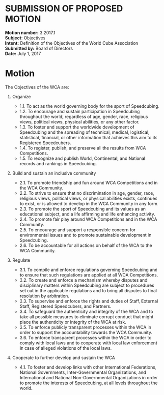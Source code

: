 # SUBMISSION OF PROPOSED MOTION

**Motion number:** 3.2017.1  
**Subject:** Objectives  
**Intent:** Definition of the Objectives of the World Cube Association  
**Submitted by:** Board of Directors  
**Date:** July 1, 2017  

# Motion

The Objectives of the WCA are:

1. Organize
   - 1.1. To act as the world governing body for the sport of Speedcubing.
   - 1.2. To encourage and sustain participation in Speedcubing throughout the world, regardless of age, gender, race, religious views, political views, physical abilities, or any other factor.
   - 1.3. To foster and support the worldwide development of Speedcubing and the spreading of technical, medical, logistical, statistical, financial, or other information that achieves this aim to its Registered Speedcubers.
   - 1.4. To register, publish, and preserve all the results from WCA Competitions.
   - 1.5. To recognize and publish World, Continental, and National records and rankings in Speedcubing.

2. Build and sustain an inclusive community
   - 2.1. To promote friendship and fun around WCA Competitions and in the WCA Community.
   - 2.2. To strive to ensure that no discrimination in age, gender, race, religious views, political views, or physical abilities exists, continues to exist, or is allowed to develop in the WCA Community in any form.
   - 2.3. To promote the sport of Speedcubing and its values as an educational subject, and a life affirming and life enhancing activity.
   - 2.4. To promote fair play around WCA Competitions and in the WCA Community.
   - 2.5. To encourage and support a responsible concern for environmental issues and to promote sustainable development in Speedcubing.
   - 2.6. To be accountable for all actions on behalf of the WCA to the WCA Community.

3. Regulate
   - 3.1. To compile and enforce regulations governing Speedcubing and to ensure that such regulations are applied at all WCA Competitions.
   - 3.2. To create and enforce a mechanism whereby disputes and disciplinary matters within Speedcubing are subject to procedures set out in the applicable regulations and to bring all disputes to final resolution by arbitration.
   - 3.3. To supervise and enforce the rights and duties of Staff, External Staff, Registered Speedcubers, and Partners.
   - 3.4. To safeguard the authenticity and integrity of the WCA and to take all possible measures to eliminate corrupt conduct that might place the authenticity or integrity of the WCA at risk.
   - 3.5. To enforce publicly transparent processes within the WCA in order to support the accountability towards the WCA Community.
   - 3.6. To enforce transparent processes within the WCA in order to comply with local laws and to cooperate with local law enforcement in case of alleged violations of the local laws.

4. Cooperate to further develop and sustain the WCA
   - 4.1. To foster and develop links with other International Federations, National Governments, Inter-Governmental Organizations, and International and National Non-Governmental Organizations in order to promote the interests of Speedcubing, at all levels throughout the world.
